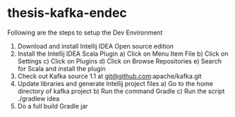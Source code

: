 # thesis-kafka-endec
Following are the steps to setup the Dev Environment
1. Download and install Intellij IDEA Open source edition
2. Install the Intellij IDEA Scala Plugin
a) Click on Menu Item File
b) Click on Settings
c) Click on Plugins
d) Click on Browse Repositories
e) Search for Scala and install the plugin
3. Check out Kafka source 1.1 at git@github.com:apache/kafka.git
4. Update libraries and generate Intellij project files
a) Go to the home directory of kafka project
b) Run the command Gradle
c) Run the script ./gradlew idea
5. Do a full build Gradle jar
